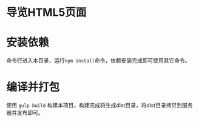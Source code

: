 # 导览HTML5页面

# 安装依赖
命令行进入本目录，运行`npm install`命令，依赖安装完成即可使用其它命令。

# 编译并打包
使用 `gulp build` 构建本项目，构建完成将生成dist目录，将dist目录拷贝到服务器并发布即可。
